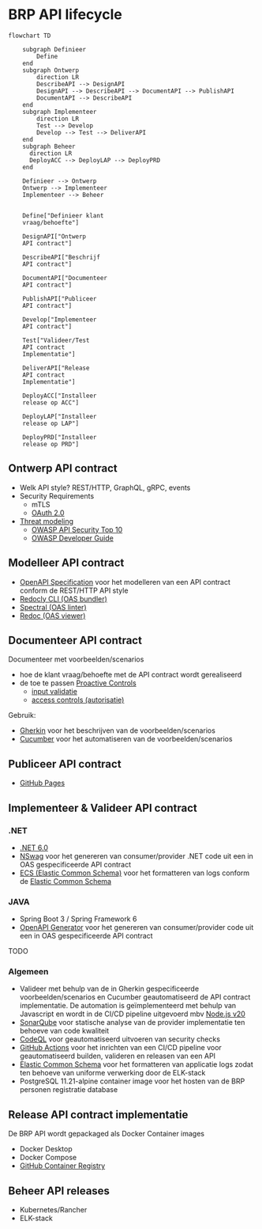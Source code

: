 # BRP API lifecycle

``` mermaid
flowchart TD

    subgraph Definieer
        Define
    end
    subgraph Ontwerp
        direction LR
        DescribeAPI --> DesignAPI
        DesignAPI --> DescribeAPI --> DocumentAPI --> PublishAPI
        DocumentAPI --> DescribeAPI
    end
    subgraph Implementeer
        direction LR
        Test --> Develop
        Develop --> Test --> DeliverAPI
    end
    subgraph Beheer
      direction LR
      DeployACC --> DeployLAP --> DeployPRD
    end

    Definieer --> Ontwerp
    Ontwerp --> Implementeer
    Implementeer --> Beheer
    
    
    Define["Definieer klant
    vraag/behoefte"]

    DesignAPI["Ontwerp
    API contract"]

    DescribeAPI["Beschrijf
    API contract"]

    DocumentAPI["Documenteer
    API contract"]

    PublishAPI["Publiceer
    API contract"]

    Develop["Implementeer
    API contract"]

    Test["Valideer/Test
    API contract
    Implementatie"]

    DeliverAPI["Release
    API contract
    Implementatie"]

    DeployACC["Installeer 
    release op ACC"]

    DeployLAP["Installeer
    release op LAP"]

    DeployPRD["Installeer
    release op PRD"]
```

## Ontwerp API contract

- Welk API style? REST/HTTP, GraphQL, gRPC, events
- Security Requirements
  - mTLS
  - [OAuth 2.0](https://oauth.net/2/)
- [Threat modeling](https://owasp.org/www-community/Threat_Modeling_Process)
  - [OWASP API Security Top 10](https://owasp.org/API-Security/)
  - [OWASP Developer Guide](https://owasp.org/www-project-developer-guide/draft/)

## Modelleer API contract

- [OpenAPI Specification](https://spec.openapis.org/oas/v3.1.0) voor het modelleren van een API contract conform de REST/HTTP API style
- [Redocly CLI (OAS bundler)](https://redocly.com/redocly-cli)
- [Spectral (OAS linter)](https://stoplight.io/open-source/spectral)
- [Redoc (OAS viewer)](https://redocly.github.io/redoc/)

## Documenteer API contract

Documenteer met voorbeelden/scenarios
- hoe de klant vraag/behoefte met de API contract wordt gerealiseerd
- de toe te passen [Proactive Controls](https://owasp.org/www-project-developer-guide/draft/implementation/documentation/proactive_controls/)
  - [input validatie](https://owasp.org/www-project-developer-guide/draft/design/web_app_checklist/validate_inputs/)
  - [access controls (autorisatie)](https://owasp.org/www-project-developer-guide/draft/design/web_app_checklist/access_controls/)

Gebruik:
- [Gherkin](https://cucumber.io/docs/gherkin/) voor het beschrijven van de voorbeelden/scenarios
- [Cucumber](https://cucumber.io/docs/cucumber/) voor het automatiseren van de voorbeelden/scenarios

## Publiceer API contract

- [GitHub Pages](https://pages.github.com/)

## Implementeer & Valideer API contract

### .NET
- [.NET 6.0](https://dotnet.microsoft.com/en-us/download/dotnet)
- [NSwag](https://github.com/RicoSuter/NSwag) voor het genereren van consumer/provider .NET code uit een in OAS gespecificeerde API contract
- [ECS (Elastic Common Schema)](https://www.elastic.co/guide/en/ecs-logging/dotnet/current/intro.html) voor het formatteren van logs conform de [Elastic Common Schema](https://www.elastic.co/guide/en/ecs-logging/overview/current/intro.html)

### JAVA
- Spring Boot 3 / Spring Framework 6
- [OpenAPI Generator](https://github.com/OpenAPITools/openapi-generator) voor het genereren van consumer/provider code uit een in OAS gespecificeerde API contract

TODO

### Algemeen
- Valideer met behulp van de in Gherkin gespecificeerde voorbeelden/scenarios en Cucumber geautomatiseerd de API contract implementatie. De automation is geïmplementeerd met behulp van Javascript en wordt in de CI/CD pipeline uitgevoerd mbv [Node.js v20](https://github.com/marketplace/actions/setup-node-js-environment)
- [SonarQube](https://docs.sonarsource.com/sonarqube/latest/) voor statische analyse van de provider implementatie ten behoeve van code kwaliteit
- [CodeQL](https://codeql.github.com/docs/) voor geautomatiseerd uitvoeren van security checks
- [GitHub Actions](https://docs.github.com/en/actions) voor het inrichten van een CI/CD pipeline voor geautomatiseerd builden, valideren en releasen van een API
- [Elastic Common Schema](https://www.elastic.co/guide/en/ecs-logging/overview/current/intro.html) voor het formatteren van applicatie logs zodat ten behoeve van uniforme verwerking door de ELK-stack
- PostgreSQL 11.21-alpine container image voor het hosten van de BRP personen registratie database

## Release API contract implementatie

De BRP API wordt gepackaged als Docker Container images

- Docker Desktop
- Docker Compose
- [GitHub Container Registry](https://github.com/features/packages)

## Beheer API releases

- Kubernetes/Rancher
- ELK-stack